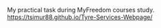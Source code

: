 My practical task during MyFreedom courses study.  https://tsimur88.github.io/Tyre-Services-Webpage/
